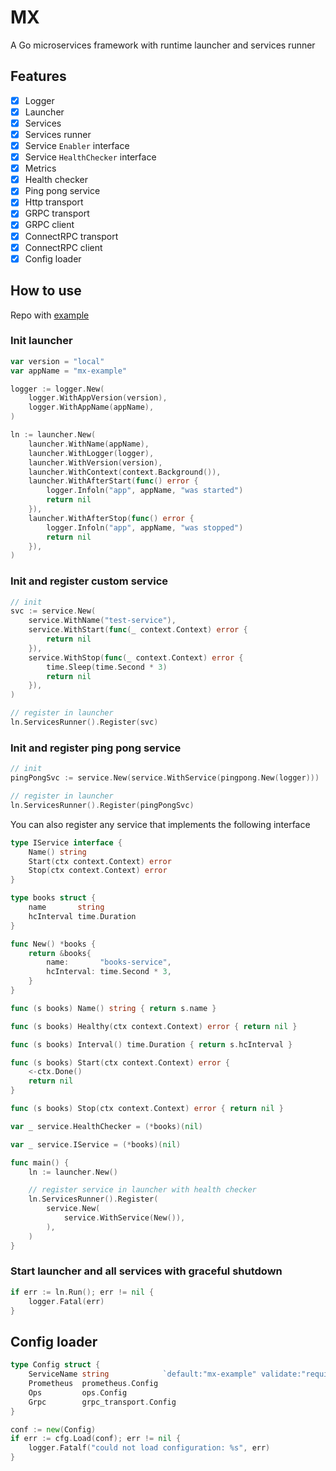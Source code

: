 # MX

A Go microservices framework with runtime launcher and services runner

## Features

- [x] Logger
- [x] Launcher
- [x] Services
- [x] Services runner
- [x] Service `Enabler` interface
- [x] Service `HealthChecker` interface
- [x] Metrics
- [x] Health checker
- [x] Ping pong service
- [x] Http transport
- [x] GRPC transport
- [x] GRPC client
- [x] ConnectRPC transport
- [x] ConnectRPC client
- [x] Config loader

## How to use

Repo with [example](https://github.com/tkcrm/mx-example)

### Init launcher

```go
var version = "local"
var appName = "mx-example"

logger := logger.New(
    logger.WithAppVersion(version),
    logger.WithAppName(appName),
)

ln := launcher.New(
    launcher.WithName(appName),
    launcher.WithLogger(logger),
    launcher.WithVersion(version),
    launcher.WithContext(context.Background()),
    launcher.WithAfterStart(func() error {
        logger.Infoln("app", appName, "was started")
        return nil
    }),
    launcher.WithAfterStop(func() error {
        logger.Infoln("app", appName, "was stopped")
        return nil
    }),
)
```

### Init and register custom service

```go
// init
svc := service.New(
    service.WithName("test-service"),
    service.WithStart(func(_ context.Context) error {
        return nil
    }),
    service.WithStop(func(_ context.Context) error {
        time.Sleep(time.Second * 3)
        return nil
    }),
)

// register in launcher
ln.ServicesRunner().Register(svc)
```

### Init and register ping pong service

```go
// init
pingPongSvc := service.New(service.WithService(pingpong.New(logger)))

// register in launcher
ln.ServicesRunner().Register(pingPongSvc)
```

You can also register any service that implements the following interface

```go
type IService interface {
    Name() string
    Start(ctx context.Context) error
    Stop(ctx context.Context) error
}

type books struct {
    name       string
    hcInterval time.Duration
}

func New() *books {
    return &books{
        name:       "books-service",
        hcInterval: time.Second * 3,
    }
}

func (s books) Name() string { return s.name }

func (s books) Healthy(ctx context.Context) error { return nil }

func (s books) Interval() time.Duration { return s.hcInterval }

func (s books) Start(ctx context.Context) error {
    <-ctx.Done()
    return nil
}

func (s books) Stop(ctx context.Context) error { return nil }

var _ service.HealthChecker = (*books)(nil)

var _ service.IService = (*books)(nil)

func main() {
    ln := launcher.New()

    // register service in launcher with health checker
    ln.ServicesRunner().Register(
        service.New(
            service.WithService(New()),
        ),
    )
}
```

### Start launcher and all services with graceful shutdown

```go
if err := ln.Run(); err != nil {
    logger.Fatal(err)
}
```

## Config loader

```go
type Config struct {
    ServiceName string            `default:"mx-example" validate:"required"`
    Prometheus  prometheus.Config
    Ops         ops.Config
    Grpc        grpc_transport.Config
}

conf := new(Config)
if err := cfg.Load(conf); err != nil {
    logger.Fatalf("could not load configuration: %s", err)
}
```
